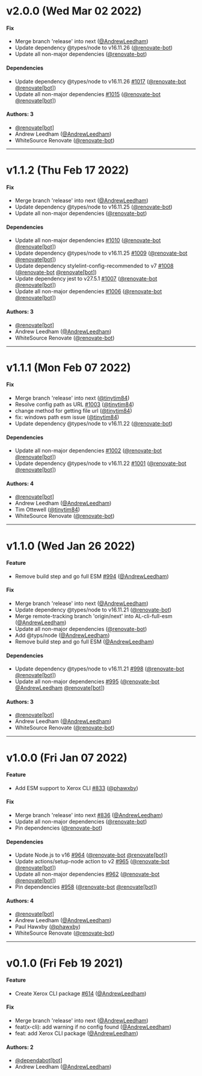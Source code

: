 # v2.0.0 (Wed Mar 02 2022)

#### Fix

- Merge branch 'release' into next ([@AndrewLeedham](https://github.com/AndrewLeedham))
- Update dependency @types/node to v16.11.26 ([@renovate-bot](https://github.com/renovate-bot))
- Update all non-major dependencies ([@renovate-bot](https://github.com/renovate-bot))

#### Dependencies

- Update dependency @types/node to v16.11.26 [#1017](https://github.com/xeroxinteractive/config/pull/1017) ([@renovate-bot](https://github.com/renovate-bot) [@renovate[bot]](https://github.com/renovate[bot]))
- Update all non-major dependencies [#1015](https://github.com/xeroxinteractive/config/pull/1015) ([@renovate-bot](https://github.com/renovate-bot) [@renovate[bot]](https://github.com/renovate[bot]))

#### Authors: 3

- [@renovate[bot]](https://github.com/renovate[bot])
- Andrew Leedham ([@AndrewLeedham](https://github.com/AndrewLeedham))
- WhiteSource Renovate ([@renovate-bot](https://github.com/renovate-bot))

---

# v1.1.2 (Thu Feb 17 2022)

#### Fix

- Merge branch 'release' into next ([@AndrewLeedham](https://github.com/AndrewLeedham))
- Update dependency @types/node to v16.11.25 ([@renovate-bot](https://github.com/renovate-bot))
- Update all non-major dependencies ([@renovate-bot](https://github.com/renovate-bot))

#### Dependencies

- Update all non-major dependencies [#1010](https://github.com/xeroxinteractive/config/pull/1010) ([@renovate-bot](https://github.com/renovate-bot) [@renovate[bot]](https://github.com/renovate[bot]))
- Update dependency @types/node to v16.11.25 [#1009](https://github.com/xeroxinteractive/config/pull/1009) ([@renovate-bot](https://github.com/renovate-bot) [@renovate[bot]](https://github.com/renovate[bot]))
- Update dependency stylelint-config-recommended to v7 [#1008](https://github.com/xeroxinteractive/config/pull/1008) ([@renovate-bot](https://github.com/renovate-bot) [@renovate[bot]](https://github.com/renovate[bot]))
- Update dependency jest to v27.5.1 [#1007](https://github.com/xeroxinteractive/config/pull/1007) ([@renovate-bot](https://github.com/renovate-bot) [@renovate[bot]](https://github.com/renovate[bot]))
- Update all non-major dependencies [#1006](https://github.com/xeroxinteractive/config/pull/1006) ([@renovate-bot](https://github.com/renovate-bot) [@renovate[bot]](https://github.com/renovate[bot]))

#### Authors: 3

- [@renovate[bot]](https://github.com/renovate[bot])
- Andrew Leedham ([@AndrewLeedham](https://github.com/AndrewLeedham))
- WhiteSource Renovate ([@renovate-bot](https://github.com/renovate-bot))

---

# v1.1.1 (Mon Feb 07 2022)

#### Fix

- Merge branch 'release' into next ([@tinytim84](https://github.com/tinytim84))
- Resolve config path as URL [#1003](https://github.com/xeroxinteractive/config/pull/1003) ([@tinytim84](https://github.com/tinytim84))
- change method for getting file url ([@tinytim84](https://github.com/tinytim84))
- fix: windows path esm issue ([@tinytim84](https://github.com/tinytim84))
- Update dependency @types/node to v16.11.22 ([@renovate-bot](https://github.com/renovate-bot))

#### Dependencies

- Update all non-major dependencies [#1002](https://github.com/xeroxinteractive/config/pull/1002) ([@renovate-bot](https://github.com/renovate-bot) [@renovate[bot]](https://github.com/renovate[bot]))
- Update dependency @types/node to v16.11.22 [#1001](https://github.com/xeroxinteractive/config/pull/1001) ([@renovate-bot](https://github.com/renovate-bot) [@renovate[bot]](https://github.com/renovate[bot]))

#### Authors: 4

- [@renovate[bot]](https://github.com/renovate[bot])
- Andrew Leedham ([@AndrewLeedham](https://github.com/AndrewLeedham))
- Tim Ottewell ([@tinytim84](https://github.com/tinytim84))
- WhiteSource Renovate ([@renovate-bot](https://github.com/renovate-bot))

---

# v1.1.0 (Wed Jan 26 2022)

#### Feature

- Remove build step and go full ESM [#994](https://github.com/xeroxinteractive/config/pull/994) ([@AndrewLeedham](https://github.com/AndrewLeedham))

#### Fix

- Merge branch 'release' into next ([@AndrewLeedham](https://github.com/AndrewLeedham))
- Update dependency @types/node to v16.11.21 ([@renovate-bot](https://github.com/renovate-bot))
- Merge remote-tracking branch 'origin/next' into AL-cli-full-esm ([@AndrewLeedham](https://github.com/AndrewLeedham))
- Update all non-major dependencies ([@renovate-bot](https://github.com/renovate-bot))
- Add @typs/node ([@AndrewLeedham](https://github.com/AndrewLeedham))
- Remove build step and go full ESM ([@AndrewLeedham](https://github.com/AndrewLeedham))

#### Dependencies

- Update dependency @types/node to v16.11.21 [#998](https://github.com/xeroxinteractive/config/pull/998) ([@renovate-bot](https://github.com/renovate-bot) [@renovate[bot]](https://github.com/renovate[bot]))
- Update all non-major dependencies [#995](https://github.com/xeroxinteractive/config/pull/995) ([@renovate-bot](https://github.com/renovate-bot) [@AndrewLeedham](https://github.com/AndrewLeedham) [@renovate[bot]](https://github.com/renovate[bot]))

#### Authors: 3

- [@renovate[bot]](https://github.com/renovate[bot])
- Andrew Leedham ([@AndrewLeedham](https://github.com/AndrewLeedham))
- WhiteSource Renovate ([@renovate-bot](https://github.com/renovate-bot))

---

# v1.0.0 (Fri Jan 07 2022)

#### Feature

- Add ESM support to Xerox CLI [#833](https://github.com/xeroxinteractive/config/pull/833) ([@phawxby](https://github.com/phawxby))

#### Fix

- Merge branch 'release' into next [#836](https://github.com/xeroxinteractive/config/pull/836) ([@AndrewLeedham](https://github.com/AndrewLeedham))
- Update all non-major dependencies ([@renovate-bot](https://github.com/renovate-bot))
- Pin dependencies ([@renovate-bot](https://github.com/renovate-bot))

#### Dependencies

- Update Node.js to v16 [#964](https://github.com/xeroxinteractive/config/pull/964) ([@renovate-bot](https://github.com/renovate-bot) [@renovate[bot]](https://github.com/renovate[bot]))
- Update actions/setup-node action to v2 [#965](https://github.com/xeroxinteractive/config/pull/965) ([@renovate-bot](https://github.com/renovate-bot) [@renovate[bot]](https://github.com/renovate[bot]))
- Update all non-major dependencies [#962](https://github.com/xeroxinteractive/config/pull/962) ([@renovate-bot](https://github.com/renovate-bot) [@renovate[bot]](https://github.com/renovate[bot]))
- Pin dependencies [#958](https://github.com/xeroxinteractive/config/pull/958) ([@renovate-bot](https://github.com/renovate-bot) [@renovate[bot]](https://github.com/renovate[bot]))

#### Authors: 4

- [@renovate[bot]](https://github.com/renovate[bot])
- Andrew Leedham ([@AndrewLeedham](https://github.com/AndrewLeedham))
- Paul Hawxby ([@phawxby](https://github.com/phawxby))
- WhiteSource Renovate ([@renovate-bot](https://github.com/renovate-bot))

---

# v0.1.0 (Fri Feb 19 2021)

#### Feature

- Create Xerox CLI package [#614](https://github.com/xeroxinteractive/config/pull/614) ([@AndrewLeedham](https://github.com/AndrewLeedham))

#### Fix

- Merge branch 'release' into next ([@AndrewLeedham](https://github.com/AndrewLeedham))
- feat(x-cli): add warning if no config found ([@AndrewLeedham](https://github.com/AndrewLeedham))
- feat: add Xerox CLI package ([@AndrewLeedham](https://github.com/AndrewLeedham))

#### Authors: 2

- [@dependabot[bot]](https://github.com/dependabot[bot])
- Andrew Leedham ([@AndrewLeedham](https://github.com/AndrewLeedham))
